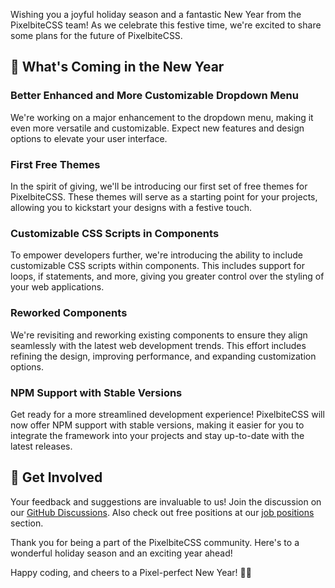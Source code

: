 Wishing you a joyful holiday season and a fantastic New Year from the PixelbiteCSS team! As we celebrate this festive time, we're excited to share some plans for the future of PixelbiteCSS.

## 🌟 What's Coming in the New Year
### Better Enhanced and More Customizable Dropdown Menu
We're working on a major enhancement to the dropdown menu, making it even more versatile and customizable. Expect new features and design options to elevate your user interface.

### First Free Themes
In the spirit of giving, we'll be introducing our first set of free themes for PixelbiteCSS. These themes will serve as a starting point for your projects, allowing you to kickstart your designs with a festive touch.

### Customizable CSS Scripts in Components
To empower developers further, we're introducing the ability to include customizable CSS scripts within components. This includes support for loops, if statements, and more, giving you greater control over the styling of your web applications.

### Reworked Components
We're revisiting and reworking existing components to ensure they align seamlessly with the latest web development trends. This effort includes refining the design, improving performance, and expanding customization options.

### NPM Support with Stable Versions
Get ready for a more streamlined development experience! PixelbiteCSS will now offer NPM support with stable versions, making it easier for you to integrate the framework into your projects and stay up-to-date with the latest releases.

## 🚀 Get Involved
Your feedback and suggestions are invaluable to us! Join the discussion on our [GitHub Discussions](https://github.com/PixelbiteCSS/discussions). Also check out free positions at our [job positions](https://pixelbite-css.github.io/team/positions/) section.

Thank you for being a part of the PixelbiteCSS community. Here's to a wonderful holiday season and an exciting year ahead!

Happy coding, and cheers to a Pixel-perfect New Year! 🥳🎉
